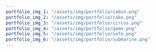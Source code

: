 ```yaml
---
portfolio_img_1: "/assets/img/portfolio/cabin.png"
portfolio_img_2: "/assets/img/portfolio/cake.png"
portfolio_img_3: "/assets/img/portfolio/circus.png"
portfolio_img_4: "/assets/img/portfolio/game.png"
portfolio_img_5: "/assets/img/portfolio/safe.png"
portfolio_img_6: "/assets/img/portfolio/submarine.png"
---
```

